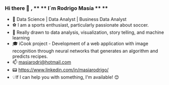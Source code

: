 ### Hi there 👋 , ** ** I´m Rodrigo Masía ** **

- :low_brightness: Data Science | Data Analyst | Business Data Analyst
- :soccer: I am a sports enthusiast, particularly passionate about soccer.
- :pushpin: Really drawn to data analysis, visualization, story telling, and machine learning 
- :mortar_board: iCook project - Development of a web application with image recognition through neural networks that generates an algorithm and predicts recipes.
- :mailbox: masiarodri@hotmail.com
- :pager: https://www.linkedin.com/in/masiarodrigo/
- :bulb:If I can help you with something, I'm available! :blush:
